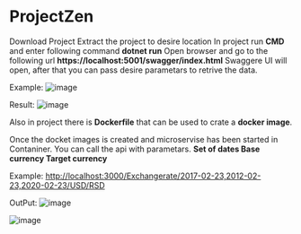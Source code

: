 # ProjectZen
Download Project
Extract the project to desire location
In project run **CMD** and enter following command **dotnet run**
Open browser and go to the following url **https://localhost:5001/swagger/index.html**
Swaggere UI will open, after that you can pass desire parametars to retrive the data.

Example: 
![image](https://user-images.githubusercontent.com/20918713/170870304-47bf73ee-6061-4cd2-9da8-317633ecfde9.png)


Result:
![image](https://user-images.githubusercontent.com/20918713/170870344-97131783-68c1-4f1a-841f-694f79c62c28.png)


Also in project there is **Dockerfile** that can be used to crate a **docker image**.

Once the docket images is created and microservise has been started in Contaniner.
You can call the api with parametars.
**Set of dates
  Base currency
  Target currency**

Example: [http://localhost:3000/Exchangerate/2017-02-23,2012-02-23,2020-02-23/USD/RSD](http://localhost:3000/Exchangerate/2018-02-01,%202018-02-15,%202018-03-01/SEK/NOK)

OutPut:
![image](https://user-images.githubusercontent.com/20918713/170870627-921a2410-7553-47f9-864b-7f481691ee35.png)

![image](https://user-images.githubusercontent.com/20918713/170870912-438917c8-6b9e-4e5b-b2ed-4041c78ea458.png)


